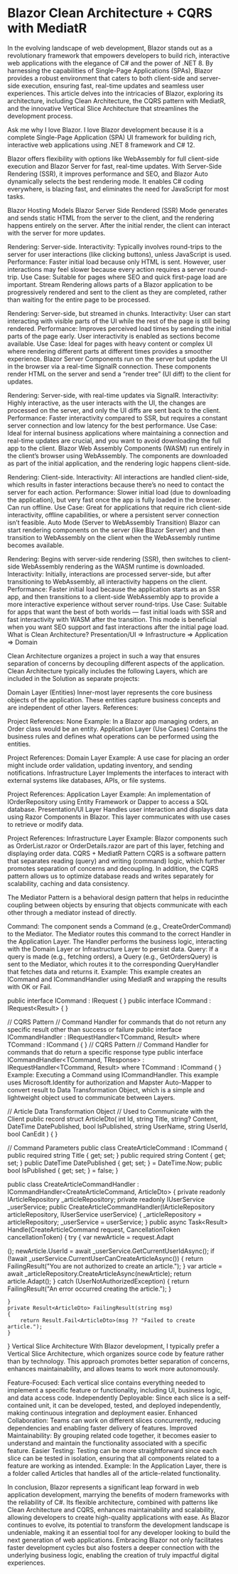 # Blazor Clean Architecture + CQRS with MediatR

In the evolving landscape of web development, Blazor stands out as a revolutionary framework that empowers developers to build rich, interactive web applications with the elegance of C# and the power of .NET 8. By harnessing the capabilities of Single-Page Applications (SPAs), Blazor provides a robust environment that caters to both client-side and server-side execution, ensuring fast, real-time updates and seamless user experiences. This article delves into the intricacies of Blazor, exploring its architecture, including Clean Architecture, the CQRS pattern with MediatR, and the innovative Vertical Slice Architecture that streamlines the development process.

Ask me why I love Blazor.
I love Blazor development because it is a complete Single-Page Application (SPA) UI framework for building rich, interactive web applications using .NET 8 framework and C# 12.

Blazor offers flexibility with options like WebAssembly for full client-side execution and Blazor Server for fast, real-time updates. With Server-Side Rendering (SSR), it improves performance and SEO, and Blazor Auto dynamically selects the best rendering mode. It enables C# coding everywhere, is blazing fast, and eliminates the need for JavaScript for most tasks.

Blazor Hosting Models
Blazor Server Side Rendered (SSR) Mode generates and sends static HTML from the server to the client, and the rendering happens entirely on the server. After the initial render, the client can interact with the server for more updates.

Rendering: Server-side.
Interactivity: Typically involves round-trips to the server for user interactions (like clicking buttons), unless JavaScript is used.
Performance: Faster initial load because only HTML is sent. However, user interactions may feel slower because every action requires a server round-trip.
Use Case: Suitable for pages where SEO and quick first-page load are important.
Stream Rendering allows parts of a Blazor application to be progressively rendered and sent to the client as they are completed, rather than waiting for the entire page to be processed.

Rendering: Server-side, but streamed in chunks.
Interactivity: User can start interacting with visible parts of the UI while the rest of the page is still being rendered.
Performance: Improves perceived load times by sending the initial parts of the page early. User interactivity is enabled as sections become available.
Use Case: Ideal for pages with heavy content or complex UI where rendering different parts at different times provides a smoother experience.
Blazor Server Components run on the server but update the UI in the browser via a real-time SignalR connection. These components render HTML on the server and send a “render tree” (UI diff) to the client for updates.

Rendering: Server-side, with real-time updates via SignalR.
Interactivity: Highly interactive, as the user interacts with the UI, the changes are processed on the server, and only the UI diffs are sent back to the client.
Performance: Faster interactivity compared to SSR, but requires a constant server connection and low latency for the best performance.
Use Case: Ideal for internal business applications where maintaining a connection and real-time updates are crucial, and you want to avoid downloading the full app to the client.
Blazor Web Assembly Components (WASM) run entirely in the client’s browser using WebAssembly. The components are downloaded as part of the initial application, and the rendering logic happens client-side.

Rendering: Client-side.
Interactivity: All interactions are handled client-side, which results in faster interactions because there’s no need to contact the server for each action.
Performance: Slower initial load (due to downloading the application), but very fast once the app is fully loaded in the browser. Can run offline.
Use Case: Great for applications that require rich client-side interactivity, offline capabilities, or where a persistent server connection isn’t feasible.
Auto Mode (Server to WebAssembly Transition) Blazor can start rendering components on the server (like Blazor Server) and then transition to WebAssembly on the client when the WebAssembly runtime becomes available.

Rendering: Begins with server-side rendering (SSR), then switches to client-side WebAssembly rendering as the WASM runtime is downloaded.
Interactivity: Initially, interactions are processed server-side, but after transitioning to WebAssembly, all interactivity happens on the client.
Performance: Faster initial load because the application starts as an SSR app, and then transitions to a client-side WebAssembly app to provide a more interactive experience without server round-trips.
Use Case: Suitable for apps that want the best of both worlds — fast initial loads with SSR and fast interactivity with WASM after the transition. This mode is beneficial when you want SEO support and fast interactions after the initial page load.
What is Clean Architecture?
Presentation/UI => Infrastructure => Application => Domain

Clean Architecture organizes a project in such a way that ensures separation of concerns by decoupling different aspects of the application. Clean Architecture typically includes the following Layers, which are included in the Solution as separate projects:

Domain Layer (Entities)
Inner-most layer represents the core business objects of the application. These entities capture business concepts and are independent of other layers.
References:

Project References: None
Example: In a Blazor app managing orders, an Order class would be an entity.
Application Layer (Use Cases)
Contains the business rules and defines what operations can be performed using the entities.

Project References: Domain Layer
Example: A use case for placing an order might include order validation, updating inventory, and sending notifications.
Infrastructure Layer
Implements the interfaces to interact with external systems like databases, APIs, or file systems.

Project References: Application Layer
Example: An implementation of IOrderRepository using Entity Framework or Dapper to access a SQL database.
Presentation/UI Layer
Handles user interaction and displays data using Razor Components in Blazor. This layer communicates with use cases to retrieve or modify data.

Project References: Infrastructure Layer
Example: Blazor components such as OrderList.razor or OrderDetails.razor are part of this layer, fetching and displaying order data.
CQRS + MediatR Pattern
CQRS is a software pattern that separates reading (query) and writing (command) logic, which further promotes separation of concerns and decoupling. In addition, the CQRS pattern allows us to optimize database reads and writes separately for scalability, caching and data consistency.

The Mediator Pattern is a behavioral design pattern that helps in reducinthe coupling between objects by ensuring that objects communicate with each other through a mediator instead of directly.


Command: The component sends a Command (e.g., CreateOrderCommand) to the Mediator. The Mediator routes this command to the correct Handler in the Application Layer. The Handler performs the business logic, interacting with the Domain Layer or Infrastructure Layer to persist data.
Query: If a query is made (e.g., fetching orders), a Query (e.g., GetOrdersQuery) is sent to the Mediator, which routes it to the corresponding QueryHandler that fetches data and returns it.
Example: This example creates an ICommand and ICommandHandler using MediatR and wrapping the results with OK or Fail.

public interface ICommand : IRequest<Result>
{
}
public interface ICommand<TResponse> : IRequest<Result<TResponse>>
{
}

// CQRS Pattern
// Command Handler for commands that do not return any specific result other than success or failure
public interface ICommandHandler<TCommand> : IRequestHandler<TCommand, Result>
    where TCommand : ICommand
{
}
// CQRS Pattern
// Command Handler for commands that do return a specific response type
public interface ICommandHandler<TCommand, TResponse> : IRequestHandler<TCommand, Result<TResponse>>
    where TCommand : ICommand<TResponse>
{
}
Example: Executing a Command using ICommandHandler. This example uses Microsoft.Identity for authorization and Mapster Auto-Mapper to convert result to Data Transformation Object, which is a simple and lightweight object used to communicate between Layers.

// Article Data Transformation Object
// Used to Communicate with the Client
public record struct ArticleDto(
    int Id,
    string Title,
    string? Content,
    DateTime DatePublished,
    bool IsPublished,
    string UserName,
    string UserId,
    bool CanEdit
)
{ }

// Command Parameters
public class CreateArticleCommand : ICommand<ArticleDto>
{
    public required string Title { get; set; }
    public required string Content { get; set; }
    public DateTime DatePublished { get; set; } = DateTime.Now;
    public bool IsPublished { get; set; } = false;
}

public class CreateArticleCommandHandler : ICommandHandler<CreateArticleCommand, ArticleDto>
{
    private readonly IArticleRepository _articleRepository;
    private readonly IUserService _userService;
    public CreateArticleCommandHandler(IArticleRepository articleRepository, IUserService userService)
    {
        _articleRepository = articleRepository;
        _userService = userService;
    }
    public async Task<Result<ArticleDto>> Handle(CreateArticleCommand request, CancellationToken cancellationToken)
    {
        try
        {
            var newArticle = request.Adapt<Article>();
            newArticle.UserId = await _userService.GetCurrentUserIdAsync();
            if (!await _userService.CurrentUserCanCreateArticleAsync())
            {
                return FailingResult("You are not authorized to create an article.");
            }
            var article = await _articleRepository.CreateArticleAsync(newArticle);
            return article.Adapt<ArticleDto>();
        }
        catch (UserNotAuthorizedException)
        {
            return FailingResult("An error occurred creating the article.");
        }

    }
    private Result<ArticleDto> FailingResult(string msg)
    {
        return Result.Fail<ArticleDto>(msg ?? "Failed to create article.");
    }
}
Vertical Slice Architecture
With Blazor development, I typically prefer a Vertical Slice Architecture, which organizes source code by feature rather than by technology. This approach promotes better separation of concerns, enhances maintainability, and allows teams to work more autonomously.


Feature-Focused: Each vertical slice contains everything needed to implement a specific feature or functionality, including UI, business logic, and data access code.
Independently Deployable: Since each slice is a self-contained unit, it can be developed, tested, and deployed independently, making continuous integration and deployment easier.
Enhanced Collaboration: Teams can work on different slices concurrently, reducing dependencies and enabling faster delivery of features.
Improved Maintainability: By grouping related code together, it becomes easier to understand and maintain the functionality associated with a specific feature.
Easier Testing: Testing can be more straightforward since each slice can be tested in isolation, ensuring that all components related to a feature are working as intended.
Example: In the Application Layer, there is a folder called Articles that handles all of the article-related functionality.


In conclusion, Blazor represents a significant leap forward in web application development, marrying the benefits of modern frameworks with the reliability of C#. Its flexible architecture, combined with patterns like Clean Architecture and CQRS, enhances maintainability and scalability, allowing developers to create high-quality applications with ease. As Blazor continues to evolve, its potential to transform the development landscape is undeniable, making it an essential tool for any developer looking to build the next generation of web applications. Embracing Blazor not only facilitates faster development cycles but also fosters a deeper connection with the underlying business logic, enabling the creation of truly impactful digital experiences.

